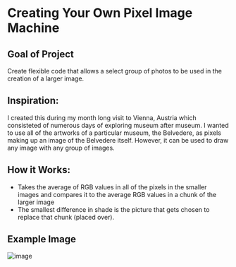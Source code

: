 # Creating Your Own Pixel Image Machine 

## Goal of Project
Create flexible code that allows a select group of photos to be used in the creation of a larger image. 

## Inspiration:
I created this during my month long visit to Vienna, Austria which consisteted of numerous days of exploring museum after museum. I wanted to use all of the artworks of a particular museum, the Belvedere, as pixels making up an image of the Belvedere itself. However, it can be used to draw any image with any group of images. 

## How it Works:
- Takes the average of RGB values in all of the pixels in the smaller images and compares it to the average RGB values in a chunk of the larger image 
- The smallest difference in shade is the picture that gets chosen to replace that chunk (placed over).

## Example Image
![image](https://github.com/user-attachments/assets/3dfa2097-4d6d-4d3f-a6e3-a2f06fd6d2df)
